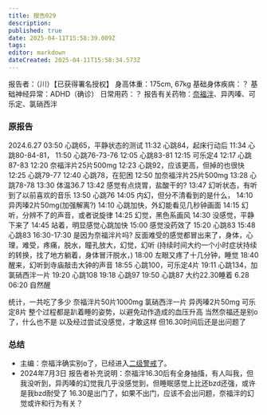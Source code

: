 ```yaml
---
title: 报告029
description: 
published: true
date: 2025-04-11T15:58:39.009Z
tags: 
editor: markdown
dateCreated: 2025-04-11T15:58:34.573Z
---
```


报告者：（川）【已获得署名授权】
身高体重：175cm, 67kg
基础身体疾病：？
基础神经异常：ADHD（确诊）
日常用药：？
报告有关药物：[奈福泮](/NFP/)、异丙嗪、可乐定、氯硝西泮

### 原报告
2024.6.27
03:50 心跳65，平静状态的测试
11:32 心跳84，起床行动后
11:34 心跳80-84-81，
11:50 心跳76-73-76
12:05 心跳83-81
12:15 可乐定4
12:17 心跳87-83
12:20 奈福泮片25片500mg
12:23 心跳92，应该更高，但掉的也很快
12:25 心跳79-77
12:40 心跳78，在犯困
12:50 加奈福泮片25片500mg
13:28 心跳78-78
13:30 体温36.7
13:42 感觉有点烧胃，盐酸干的?
13:47 幻听状态，有听到了以前喜欢的音乐
13:50 心跳76
14:05 内幻，但分不清看到的是什么，
14:10 异丙嗪2片50mg(加强解离?)
14:10 心跳加快，外幻能看见几秒钟画面
14:15 幻听，分辨不了的声音，或者说旋律
14:25 幻觉，黑色系画风
14:30 没感觉，平静下来了
14:45 站着，明显感觉心跳加快
15:00 感觉没药效了
15:20 心跳83
15:48 心跳83
16:30-17:30 是因为奈福泮片吗?
反面难受的感觉都冒出来了，身体，心理，难受，疼痛，脱水，瞳孔放大，幻觉，幻听
(持续时间大约一个小时症状持续的转换，找了地方躺着，身体冒汗脱水，)
18:00 左眼又疼了十几分钟，睡觉
18:40 醒来，幻听到寺庙敲击大钟的声音
18:55 心跳100，可乐定4片
19:11 心跳134，加氯硝西泮一片
19:20 心跳108
19:18 心跳97
19:50 心跳87
大约22.30睡着
6.28 06:20 自然醒

统计，一共吃了多少
奈福泮片50片1000mg
氯硝西泮一片
异丙嗪2片50mg
可乐定8片
整个过程都是趴着睡的姿势，以避免动作造成的血压升高
当然奈福还是别o了，什么也不是 以及经过尝试没感觉，才敢这样 但16.30时间后还是出问题了

### 总结
- 主编：奈福泮确实别o了，已经进入[二级警戒](/%E8%8D%AF%E7%89%A9%E8%AD%A6%E6%88%92/)了。
- 2024年7月3日 报告者补充说明：奈福泮16.30后有全身抽搐，有人叫我，但我没听到，异丙嗪的幻觉我几乎没感觉到，但睡眠感觉上比还bzd还强，或许是我bzd耐受了 16.30是出门了，如果不出门，应该不会出问题，奈福泮的幻觉或许和行为有关？
